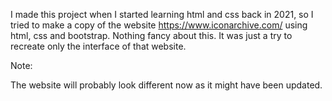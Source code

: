 I made this project when I started learning html and css back in 2021, so I tried to make a copy of the website https://www.iconarchive.com/ using html, css and bootstrap. Nothing fancy about this. It was just a try to recreate only the interface of that website.

Note:

The website will probably look different now as it might have been updated.
